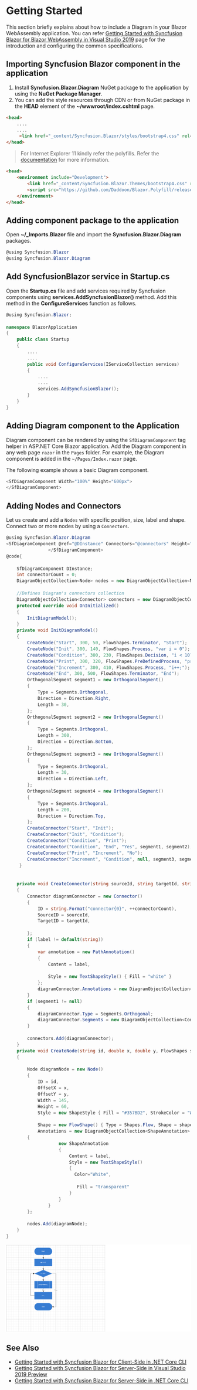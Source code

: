 # Getting Started

This section briefly explains about how to include a Diagram in your Blazor WebAssembly application. You can refer [Getting Started with Syncfusion Blazor for Blazor WebAssembly in Visual Studio 2019](https://blazor.syncfusion.com/documentation/getting-started/blazor-webassembly-visual-studio-2019/) page for the introduction and configuring the common specifications.

## Importing Syncfusion Blazor component in the application

 1. Install **Syncfusion.Blazor.Diagram** NuGet package to the application by using the **NuGet Package Manager**.
 2. You can add the  style resources through CDN or from NuGet package in the **HEAD** element of the **~/wwwroot/index.cshtml** page.

```html
<head>
    ....
    ....
     <link href="_content/Syncfusion.Blazor/styles/bootstrap4.css" rel="stylesheet" />
</head>
```

> For Internet Explorer 11 kindly refer the polyfills. Refer the [documentation](https://blazor.syncfusion.com/documentation/common/how-to/render-blazor-server-app-in-ie/#blazor-webassembly-app/) for more information.

```html
<head>
    <environment include="Development">
        <link href="_content/Syncfusion.Blazor.Themes/bootstrap4.css" rel="stylesheet" />
        <script src="https://github.com/Daddoon/Blazor.Polyfill/releases/download/3.0.1/blazor.polyfill.min.js"></script>
    </environment>
</head>
```

## Adding component package to the application

Open **~/_Imports.Blazor** file and import the **Syncfusion.Blazor.Diagram** packages.

```csharp
@using Syncfusion.Blazor
@using Syncfusion.Blazor.Diagram
```

## Add SyncfusionBlazor service in Startup.cs

Open the **Startup.cs** file and add services required by Syncfusion components using  **services.AddSyncfusionBlazor()** method. Add this method in the **ConfigureServices** function as follows.

```csharp
@using Syncfusion.Blazor;

namespace BlazorApplication
{
    public class Startup
    {
        ....
        ....
        public void ConfigureServices(IServiceCollection services)
        {
            ....
            ....
            services.AddSyncfusionBlazor();
        }
    }
}
```

## Adding Diagram component to the Application

Diagram component can be rendered by using the `SfDiagramComponent` tag helper in ASP.NET Core Blazor application. Add the Diagram component in any web page `razor` in the `Pages` folder. For example, the Diagram component is added in the `~/Pages/Index.razor` page.

The following example shows a basic Diagram component.

```csharp
<SfDiagramComponent Width="100%" Height="600px">
</SfDiagramComponent>

```

## Adding Nodes and Connectors

Let us create and add a `Nodes` with specific position, size, label and shape. Connect two or more nodes by using a
`Connectors`.

```csharp
@using Syncfusion.Blazor.Diagram
<SfDiagramComponent @ref="@DInstance" Connectors="@connectors" Height="700px" Nodes="@nodes">
                </SfDiagramComponent>
@code{

    SfDiagramComponent DInstance;
    int connectorCount = 0;
    DiagramObjectCollection<Node> nodes = new DiagramObjectCollection<Node>();

    //Defines Diagram's connectors collection
    DiagramObjectCollection<Connector> connectors = new DiagramObjectCollection<Connector>();
    protected override void OnInitialized()
    {
        InitDiagramModel();
    }
    private void InitDiagramModel()
    {
        CreateNode("Start", 300, 50, FlowShapes.Terminator, "Start");
        CreateNode("Init", 300, 140, FlowShapes.Process, "var i = 0");
        CreateNode("Condition", 300, 230, FlowShapes.Decision, "i < 10?");
        CreateNode("Print", 300, 320, FlowShapes.PreDefinedProcess, "print(\'Hello!!\');");
        CreateNode("Increment", 300, 410, FlowShapes.Process, "i++;");
        CreateNode("End", 300, 500, FlowShapes.Terminator, "End");
        OrthogonalSegment segment1 = new OrthogonalSegment()
        {
            Type = Segments.Orthogonal,
            Direction = Direction.Right,
            Length = 30,
        };
        OrthogonalSegment segment2 = new OrthogonalSegment()
        {
            Type = Segments.Orthogonal,
            Length = 300,
            Direction = Direction.Bottom,
        };
        OrthogonalSegment segment3 = new OrthogonalSegment()
        {
            Type = Segments.Orthogonal,
            Length = 30,
            Direction = Direction.Left,
        };
        OrthogonalSegment segment4 = new OrthogonalSegment()
        {
            Type = Segments.Orthogonal,
            Length = 200,
            Direction = Direction.Top,
        };
        CreateConnector("Start", "Init");
        CreateConnector("Init", "Condition");
        CreateConnector("Condition", "Print");
        CreateConnector("Condition", "End", "Yes", segment1, segment2);
        CreateConnector("Print", "Increment", "No");
        CreateConnector("Increment", "Condition", null, segment3, segment4);
     }


    private void CreateConnector(string sourceId, string targetId, string label = default(string), OrthogonalSegment segment1 = null, OrthogonalSegment segment2 = null)
    {
        Connector diagramConnector = new Connector()
        {
            ID = string.Format("connector{0}", ++connectorCount),
            SourceID = sourceId,
            TargetID = targetId,

        };
        if (label != default(string))
        {
            var annotation = new PathAnnotation()
            {
                Content = label,

                Style = new TextShapeStyle() { Fill = "white" }
            };
            diagramConnector.Annotations = new DiagramObjectCollection<PathAnnotation>() { annotation };
        }
        if (segment1 != null)
        {
            diagramConnector.Type = Segments.Orthogonal;
            diagramConnector.Segments = new DiagramObjectCollection<ConnectorSegment> { segment1, segment2 };
        }

        connectors.Add(diagramConnector);
    }
    private void CreateNode(string id, double x, double y, FlowShapes shape, string label)
    {

        Node diagramNode = new Node()
        {
            ID = id,
            OffsetX = x,
            OffsetY = y,
            Width = 145,
            Height = 60,
            Style = new ShapeStyle { Fill = "#357BD2", StrokeColor = "White" },

            Shape = new FlowShape() { Type = Shapes.Flow, Shape = shape },
            Annotations = new DiagramObjectCollection<ShapeAnnotation>
        {
                    new ShapeAnnotation
                    {
                        Content = label,
                        Style = new TextShapeStyle()
                        {
                          Color="White",

                           Fill = "transparent"
                        }
                    }
                }
        };

        nodes.Add(diagramNode);
    }
}

```

![Diagram](images/Diagram.png)

## See Also

* [Getting Started with Syncfusion Blazor for Client-Side in .NET Core CLI](https://blazor.syncfusion.com/documentation/getting-started/blazor-webassembly-dotnet-cli/)
* [Getting Started with Syncfusion Blazor for Server-Side in Visual Studio 2019 Preview](https://blazor.syncfusion.com/documentation/getting-started/blazor-server-side-visual-studio-2019/)
* [Getting Started with Syncfusion Blazor for Server-Side in .NET Core CLI](https://blazor.syncfusion.com/documentation/getting-started/blazor-server-side-dotnet-cli/)